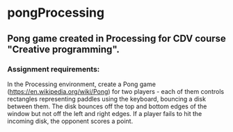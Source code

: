 # pongProcessing

## Pong game created in Processing for CDV course "Creative programming".

### Assignment requirements:

In the Processing environment, create a Pong game (https://en.wikipedia.org/wiki/Pong) for two players - each of them controls rectangles representing paddles using the keyboard, bouncing a disk between them. The disk bounces off the top and bottom edges of the window but not off the left and right edges. If a player fails to hit the incoming disk, the opponent scores a point.
